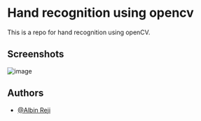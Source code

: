
# Hand recognition using opencv

This is a repo for hand recognition using openCV.

## Screenshots
![image](https://i.ibb.co/rwZX22h/Screenshot-28.png)
## Authors

- [@Albin Reji](https://www.github.com/al-312)